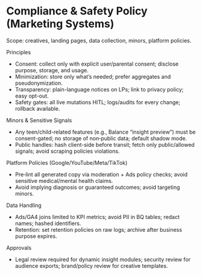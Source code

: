 # Compliance & Safety Policy (Marketing Systems)

Scope: creatives, landing pages, data collection, minors, platform policies.

Principles
- Consent: collect only with explicit user/parental consent; disclose purpose, storage, and usage.
- Minimization: store only what’s needed; prefer aggregates and pseudonymization.
- Transparency: plain-language notices on LPs; link to privacy policy; easy opt-out.
- Safety gates: all live mutations HITL; logs/audits for every change; rollback available.

Minors & Sensitive Signals
- Any teen/child-related features (e.g., Balance “insight preview”) must be consent-gated; no storage of non‑public data; default shadow mode.
- Public handles: hash client-side before transit; fetch only public/allowed signals; avoid scraping policies violations.

Platform Policies (Google/YouTube/Meta/TikTok)
- Pre‑lint all generated copy via moderation + Ads policy checks; avoid sensitive medical/mental health claims.
- Avoid implying diagnosis or guaranteed outcomes; avoid targeting minors.

Data Handling
- Ads/GA4 joins limited to KPI metrics; avoid PII in BQ tables; redact names; hashed identifiers.
- Retention: set retention policies on raw logs; archive after business purpose expires.

Approvals
- Legal review required for dynamic insight modules; security review for audience exports; brand/policy review for creative templates.

